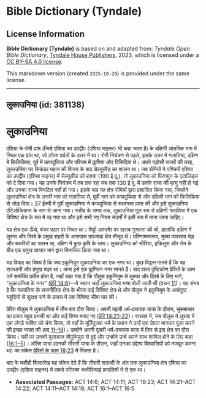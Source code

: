 # Bible Dictionary (Tyndale)

## License Information

**Bible Dictionary (Tyndale)** is based on and adapted from: _Tyndale Open Bible Dictionary_, [Tyndale House Publishers](https://tyndaleopenresources.com/), 2023, which is licensed under a [CC BY-SA 4.0 license](https://creativecommons.org/licenses/by-sa/4.0/legalcode.en).

This markdown version (created `2025-10-20`) is provided under the same license.



--------------------------------

## लुकाउनिया (id: 381138)

लुकाउनिया
=========

एशिया के रोमी प्रांत (जिसे एशिया का उपद्वीप {एशिया माइनर} भी कहा जाता है) के दक्षिणी आंतरिक भाग में स्थित एक प्रांत था, जो टॉरस पर्वतों के उत्तर में था। रोमी नियंत्रण से पहले, इसके उत्तर में गलातिया, दक्षिण में किलिकिया, पूर्व में कप्पदूकिया और पश्चिम में फ्रूगिया और पिसिदिया थे। अपने पड़ोसी राज्यों की तरह, लुकाउनिया पर सिकंदर महान की विजय के बाद सेल्यूसीड का शासन था। जब रोमियों ने पश्चिमी एशिया का उपद्वीप (एशिया माइनर) में सेल्यूसीड को हराया (190 ई.पू.), तो लुकाउनिया को पिरगमुन के एटालिड्स को दे दिया गया। यह उनके नियंत्रण में तब तक रहा जब तक 130 ई.पू. में उनके राजा की मृत्यु नहीं हो गई और उनका राज्य विघटित नहीं हो गया। इसके बाद यह क्षेत्र रोमियों द्वारा प्रशासित किया गया, जिन्होंने लुकाउनिया क्षेत्र के उत्तरी भाग को गलातिया से, पूर्वी भाग को कप्पदूकिया से और दक्षिणी भाग को किलिकिया से जोड़ दिया। 37 ईस्वी में पूर्वी लुकाउनिया ने कप्पदूकिया से स्वतंत्रता प्राप्त की और इसे लुकाउनिया एंटिओकियाना के नाम से जाना गया। मसीह के समय तक, लुकाउनिया मूल रूप से दक्षिणी गलातिया में एक विशिष्ट क्षेत्र के रूप में रह गया था और इसे सभी नए नियम संदर्भों में इसी रूप में माना जाना चाहिए।

यह क्षेत्र एक ऊँचे, बंजर पठार पर स्थित था। मिट्टी आमतौर पर खराब गुणवत्ता की थी, हालांकि दक्षिण में लुस्त्रा और दिरबे के प्रमुख शहरों के आसपास उपजाऊ क्षेत्र मौजूद थे। परिणामस्वरूप, मुख्य व्यवसाय भेड़ और बकरियों का पालन था, दक्षिण में कुछ कृषि के साथ। लुकाउनिया को सीरिया, इफिसुस और रोम के बीच एक प्रमुख व्यापार मार्ग द्वारा विभाजित किया गया था।

यह विवाद का विषय है कि क्या इकुनियुम लुकाउनिया का एक नगर था। कुछ विद्वान मानते हैं कि यह राजधानी और प्रमुख शहर था। अन्य इसे एक फ्रूगियन नगर मानते हैं। बाद वाला दृष्टिकोण प्रेरितों के काम Itमें समर्थित प्रतीत होता है, जहाँ कहा गया है कि पौलुस इकुनियुम से लुस्त्रा और दिरबे के लिए भागे, “लुकाउनिया के नगर” ([प्रेरि 14:6](https://ref.ly/Acts14:6))—वे स्थान जहाँ लुकाउनिया भाषा बोली जाती थी (वचन [11](https://ref.ly/Acts14:11))। यह संभव है कि गलाातिया के राजनीतिक क्षेत्र के भीतर कई विशिष्ट क्षेत्र थे और पौलुस ने इकुनियुम के असंतुष्ट यहूदियों से सुरक्षा पाने के प्रयास में एक विशिष्ट सीमा पार की।

प्रेरित पौलुस ने लुकाउनिया में तीन बार दौरा किया। अपनी पहली धर्म\-प्रचारक यात्रा के दौरान, सुसमाचार का प्रचार बहुत प्रभावी था और कई शिष्य बनाए गए ([प्रेरि 14:21–22](https://ref.ly/Acts14:21-Acts14:22))। वास्तव में, जब पौलुस ने लुस्त्रा में एक लंगड़े व्यक्ति को चंगा किया, तो वहाँ के मूर्तिपूजक धर्म के प्रधान ने उन्हें एक देवता मानकर पूजा करने की इच्छा व्यक्त की (पद [11–18](https://ref.ly/Acts14:11-Acts14:18))। उन्होंने अपनी दूसरी धर्म\-प्रचारक यात्रा में फिर से इस क्षेत्र का दौरा किया। यहीं पर उनकी मुलाकात तीमुथियुस से हुई और उन्होंने उन्हें अपने साथ शामिल होने के लिए कहा ([16:1–5](https://ref.ly/Acts16:1-Acts16:5))। अंतिम यात्रा (उनकी तीसरी यात्रा के दौरान, जहाँ उनका उद्देश्य विश्वासियों को मजबूत करना था) का संकेत [प्रेरितों के काम 18:23](https://ref.ly/Acts18:23) में मिलता है।

बाद के मसीही शिलालेख यह संकेत देते हैं कि तीसरी शताब्दी के अंत तक लुकाउनिया क्षेत्र एशिया का उपद्वीप (एशिया माइनर) में सबसे परिपक्व कलीसियाई प्रणालियों में से एक था।

* **Associated Passages:** ACT 14:6; ACT 14:11; ACT 18:23; ACT 14:21–ACT 14:22; ACT 14:11–ACT 14:18; ACT 16:1–ACT 16:5

